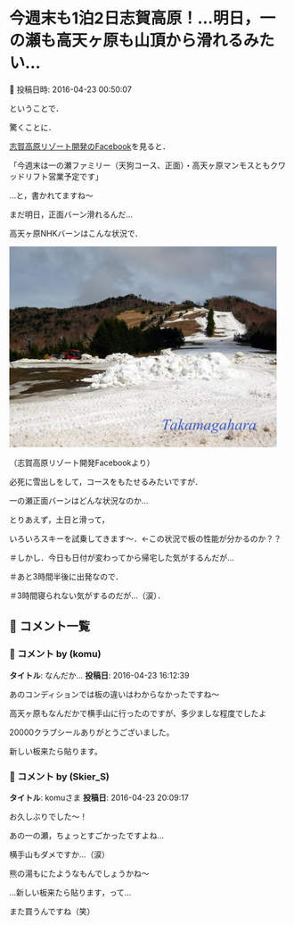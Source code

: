 # 今週末も1泊2日志賀高原！…明日，一の瀬も高天ヶ原も山頂から滑れるみたい…

📅 投稿日時: 2016-04-23 00:50:07

ということで．


驚くことに．


[志賀高原リゾート開発のFacebook](https://www.facebook.com/297506993698844/photos/a.303419283107615.72613.297506993698844/948380828611454/?type=1&theater)を見ると．


「今週末は一の瀬ファミリー（天狗コース、正面）・高天ヶ原マンモスともクワッドリフト営業予定です」


…と，書かれてますね～


まだ明日，正面バーン滑れるんだ…





高天ヶ原NHKバーンはこんな状況で．




![2ed50d27b189c95aa79533910ff589e0.jpg](images/2ed50d27b189c95aa79533910ff589e0.jpg)




（志賀高原リゾート開発Facebookより）


必死に雪出しをして，コースをもたせるみたいですが．


一の瀬正面バーンはどんな状況なのか…





とりあえず，土日と滑って，


いろいろスキーを試乗してきます～．←この状況で板の性能が分かるのか？？








＃しかし．今日も日付が変わってから帰宅した気がするんだが…


＃あと3時間半後に出発なので．


＃3時間寝られない気がするのだが…（涙）．

## 💬 コメント一覧

### 💬 コメント by (komu)
**タイトル**: なんだか…
**投稿日**: 2016-04-23 16:12:39

あのコンディションでは板の違いはわからなかったですね～

高天ヶ原もなんだかで横手山に行ったのですが、多少ましな程度でしたよ

20000クラブシールありがとうございました。

新しい板来たら貼ります。

### 💬 コメント by (Skier_S)
**タイトル**: komuさま
**投稿日**: 2016-04-23 20:09:17

お久しぶりでした～！

あの一の瀬，ちょっとすごかったですよね…

横手山もダメですか…（涙）

熊の湯もにたようなもんでしょうかね～



…新しい板来たら貼ります，って…

また買うんですね（笑）

